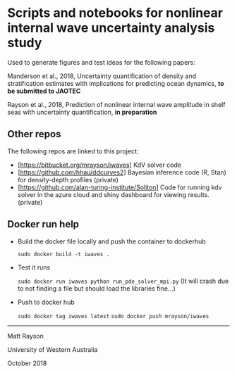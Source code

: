 # Scripts and notebooks for nonlinear internal wave uncertainty analysis study

Used to generate figures and test ideas for the following papers:

Manderson et al., 2018, Uncertainty quantification of density and stratification estimates with implications for predicting ocean dynamics, **to be submitted to JAOTEC**

Rayson et al., 2018, Prediction of nonlinear internal wave amplitude in shelf seas with uncertainty quantification, **in preparation**

## Other repos

The following repos are linked to this project:

- [https://bitbucket.org/mrayson/iwaves] KdV solver code
- [https://github.com/hhau/ddcurves2] Bayesian inference code (R, Stan) for density-depth profiles (private)
- [https://github.com/alan-turing-institute/Soliton] Code for running kdv solver in the azure cloud and shiny dashboard for viewing results. (private)

## Docker run help

 - Build the docker file locally and push the container to dockerhub

    `sudo docker build -t iwaves .`

 - Test it runs

    `sudo docker run iwaves python run_pde_solver_mpi.py`
    (It will crash due to not finding a file but should load the libraries fine...)

 - Push to docker hub   
    
    `sudo docker tag iwaves latest`
    `sudo docker push mrayson/iwaves`

---

Matt Rayson

University of Western Australia

October 2018



